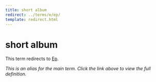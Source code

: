 ```yaml
---
title: short album
redirect: ../terms/e/ep/
template: redirect.html
---
```


# short album

This term redirects to [Ep](../terms/e/ep/).

*This is an alias for the main term. Click the link above to view the full definition.*
